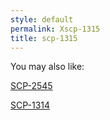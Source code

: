 ```yaml
---
style: default
permalink: Xscp-1315
title: scp-1315
---
```

You may also like:

[SCP-2545](http://scp-wiki.net/scp-2545)

[SCP-1314](http://scp-wiki.net/scp-1314)
